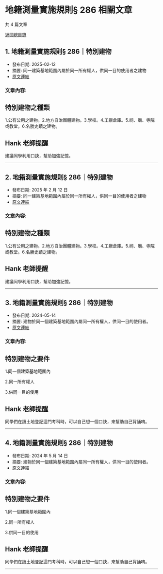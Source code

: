 # 地籍測量實施規則§ 286 相關文章

共 4 篇文章

[返回總目錄](00_總目錄.md)

## 1. 地籍測量實施規則§ 286｜特別建物

- 發布日期: 2025-02-12
- 摘要: 同一建築基地範圍內屬於同一所有權人，供同一目的使用者之建物
- [原文連結](https://www.jasper-realestate.com/%e5%9c%b0%e7%b1%8d%e6%b8%ac%e9%87%8f%e5%af%a6%e6%96%bd%e8%a6%8f%e5%89%87-286%e7%89%b9%e5%88%a5_%e5%bb%ba%e7%89%a9-2/)

### 文章內容:

## 特別建物之種類

1.公有公用之建物。2.地方自治團體建物。3.學校。4.工廠倉庫。5.祠、廟、寺院或教堂。6.名勝史蹟之建物。

## Hank 老師提醒

建議同學利用口訣，幫助加強記憶。

---

## 2. 地籍測量實施規則§ 286｜特別建物

- 發布日期: 2025 年 2 月 12 日
- 摘要: 同一建築基地範圍內屬於同一所有權人，供同一目的使用者之建物
- [原文連結](https://www.jasper-realestate.com/%e5%9c%b0%e7%b1%8d%e6%b8%ac%e9%87%8f%e5%af%a6%e6%96%bd%e8%a6%8f%e5%89%87-286%e7%89%b9%e5%88%a5_%e5%bb%ba%e7%89%a9-2/)

### 文章內容:

## 特別建物之種類

1.公有公用之建物。2.地方自治團體建物。3.學校。4.工廠倉庫。5.祠、廟、寺院或教堂。6.名勝史蹟之建物。

## Hank 老師提醒

建議同學利用口訣，幫助加強記憶。

---

## 3. 地籍測量實施規則§ 286｜特別建物

- 發布日期: 2024-05-14
- 摘要: 建物於同一個建築基地範圍內屬同一所有權人，供同一目的使用者。
- [原文連結](https://www.jasper-realestate.com/%e5%9c%b0%e7%b1%8d%e6%b8%ac%e9%87%8f%e5%af%a6%e6%96%bd%e8%a6%8f%e5%89%87-286%e7%89%b9%e5%88%a5_%e5%bb%ba%e7%89%a9/)

### 文章內容:

## 特別建物之要件

1.同一個建築基地範圍內

2.同一所有權人

3.供同一目的使用

## Hank 老師提醒

同學們在讀土地登記這門考科時，可以自己想一個口訣，來幫助自己背誦唷。

---

## 4. 地籍測量實施規則§ 286｜特別建物

- 發布日期: 2024 年 5 月 14 日
- 摘要: 建物於同一個建築基地範圍內屬同一所有權人，供同一目的使用者。
- [原文連結](https://www.jasper-realestate.com/%e5%9c%b0%e7%b1%8d%e6%b8%ac%e9%87%8f%e5%af%a6%e6%96%bd%e8%a6%8f%e5%89%87-286%e7%89%b9%e5%88%a5_%e5%bb%ba%e7%89%a9/)

### 文章內容:

## 特別建物之要件

1.同一個建築基地範圍內

2.同一所有權人

3.供同一目的使用

## Hank 老師提醒

同學們在讀土地登記這門考科時，可以自己想一個口訣，來幫助自己背誦唷。

---

